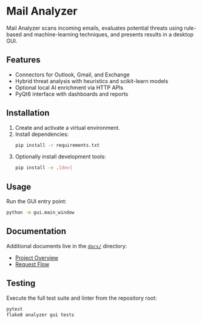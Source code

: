 # Mail Analyzer

Mail Analyzer scans incoming emails, evaluates potential threats using rule-based and machine-learning techniques, and presents results in a desktop GUI.

## Features
- Connectors for Outlook, Gmail, and Exchange
- Hybrid threat analysis with heuristics and scikit-learn models
- Optional local AI enrichment via HTTP APIs
- PyQt6 interface with dashboards and reports

## Installation
1. Create and activate a virtual environment.
2. Install dependencies:
   ```bash
   pip install -r requirements.txt
   ```
3. Optionally install development tools:
   ```bash
   pip install -e .[dev]
   ```

## Usage
Run the GUI entry point:
```bash
python -m gui.main_window
```

## Documentation
Additional documents live in the [`docs/`](docs/) directory:
- [Project Overview](docs/project_overview.md)
- [Request Flow](docs/request_flow.md)

## Testing
Execute the full test suite and linter from the repository root:
```bash
pytest
flake8 analyzer gui tests
```
